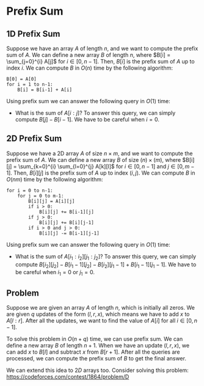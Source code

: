 # Prefix Sum
## 1D Prefix Sum
Suppose we have an array $A$ of length $n$, and we want to compute the prefix sum of $A$. We can define a new array $B$ of length $n$, where $B[i] = \sum_{j=0}^{i} A[j]$ for $i \in [0, n-1]$. Then, $B[i]$ is the prefix sum of $A$ up to index $i$. We can compute $B$ in $O(n)$ time by the following algorithm:
```
B[0] = A[0]
for i = 1 to n-1:
    B[i] = B[i-1] + A[i]
```

Using prefix sum we can answer the following query in $O(1)$ time:
- What is the sum of $A[i:j]$?
To answer this query, we can simply compute $B[j] - B[i-1]$. We have to be careful when $i = 0$.

## 2D Prefix Sum
Suppose we have a 2D array $A$ of size $n \times m$, and we want to compute the prefix sum of $A$. We can define a new array $B$ of size $(n) \times (m)$, where $B[i][j] = \sum_{k=0}^{i} \sum_{l=0}^{j} A[k][l]$ for $i \in [0, n-1]$ and $j \in [0, m-1]$. Then, $B[i][j]$ is the prefix sum of $A$ up to index $(i, j)$. We can compute $B$ in $O(nm)$ time by the following algorithm:
```
for i = 0 to n-1:
    for j = 0 to m-1:
        B[i][j] = A[i][j]
        if i > 0:
            B[i][j] += B[i-1][j]
        if j > 0:
            B[i][j] += B[i][j-1]
        if i > 0 and j > 0:
            B[i][j] -= B[i-1][j-1]
```
Using prefix sum we can answer the following query in $O(1)$ time:
- What is the sum of $A[i_1:i_2][j_1:j_2]$?
To answer this query, we can simply compute $B[i_2][j_2] - B[i_1-1][j_2] - B[i_2][j_1-1] + B[i_1-1][j_1-1]$. We have to be careful when $i_1 = 0$ or $j_1 = 0$.

## Problem
Suppose we are given an array $A$ of length $n$, which is initially all zeros. We are given $q$ updates of the form $(l, r, x)$, which means we have to add $x$ to $A[l:r]$. After all the updates, we want to find the value of $A[i]$ for all $i \in [0, n-1]$. 

To solve this problem in $O(n+q)$ time, we can use prefix sum. We can define a new array $B$ of length $n+1$. When we have an update $(l, r, x)$, we can add $x$ to $B[l]$ and subtract $x$ from $B[r+1]$. After all the queries are processed, we can compute the prefix sum of $B$ to get the final answer.

We can extend this idea to $2D$ arrays too. Consider solving this problem: https://codeforces.com/contest/1864/problem/D